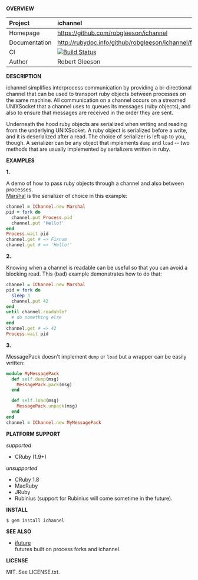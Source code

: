__OVERVIEW__


| Project         | ichannel   
|:----------------|:--------------------------------------------------
| Homepage        | https://github.com/robgleeson/ichannel
| Documentation   | http://rubydoc.info/github/robgleeson/ichannel/frames  
| CI              | [![Build Status](https://travis-ci.org/robgleeson/ichannel.png)](https://travis-ci.org/robgleeson/ichannel)
| Author          | Robert Gleeson             


__DESCRIPTION__

ichannel simplifies interprocess communication by providing a bi-directional
channel that can be used to transport ruby objects between processes on the same 
machine. All communication on a channel occurs on a streamed UNIXSocket that a 
channel uses to queues its messages (ruby objects), and also to ensure that 
messages are received in the order they are sent.

Underneath the hood ruby objects are serialized when writing and reading from the 
underlying UNIXSocket. A ruby object is serialized before a write, and it is 
deserialized after a read. The choice of serializer is left up to you, though. 
A serializer can be any object that implements `dump` and `load` -- two methods 
that are usually implemented by serializers written in ruby.

__EXAMPLES__

__1.__

A demo of how to pass ruby objects through a channel and also between processes.  
[Marshal](http://rubydoc.info/stdlib/core/Marshal) is the serializer of choice 
in this example: 

```ruby
channel = IChannel.new Marshal
pid = fork do 
  channel.put Process.pid
  channel.put 'Hello!'
end
Process.wait pid
channel.get # => Fixnum
channel.get # => 'Hello!'
```

__2.__

Knowing when a channel is readable can be useful so that you can avoid a
blocking read. This (bad) example demonstrates how to do that:

```ruby
channel = IChannel.new Marshal
pid = fork do
  sleep 3
  channel.put 42
end
until channel.readable?
  # do something else
end
channel.get # => 42
Process.wait pid
```

__3.__

MessagePack doesn't implement `dump` or `load` but a wrapper can be easily
written:

```ruby
module MyMessagePack
  def self.dump(msg)
    MessagePack.pack(msg)
  end

  def self.load(msg)
    MessagePack.unpack(msg)
  end
end
channel = IChannel.new MyMessagePack
```

__PLATFORM SUPPORT__

_supported_

  * CRuby (1.9+)

_unsupported_
  
  * CRuby 1.8
  * MacRuby
  * JRuby
  * Rubinius (support for Rubinius will come sometime in the future).

__INSTALL__

    $ gem install ichannel

__SEE ALSO__
  
  - [ifuture](https://github.com/Havenwood/ifuture)  
    futures built on process forks and ichannel.

__LICENSE__

MIT. See LICENSE.txt.
